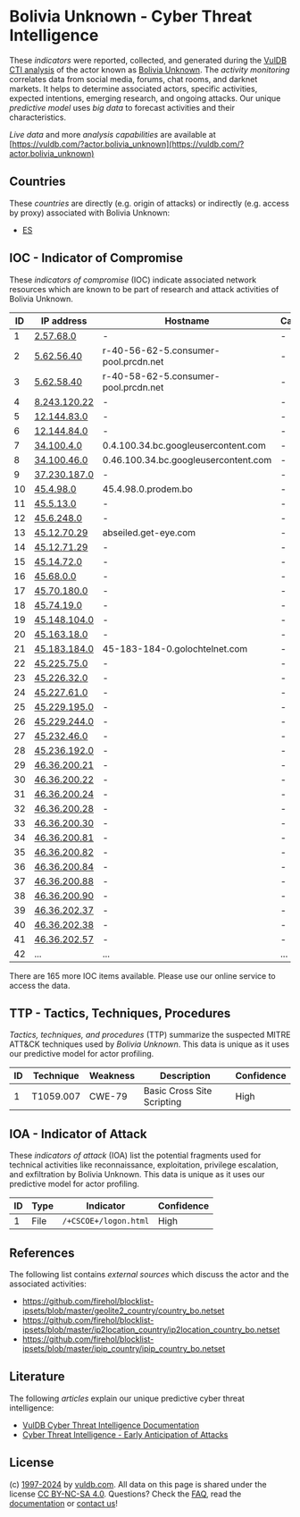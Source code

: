 # Bolivia Unknown - Cyber Threat Intelligence

These _indicators_ were reported, collected, and generated during the [VulDB CTI analysis](https://vuldb.com/?kb.cti) of the actor known as [Bolivia Unknown](https://vuldb.com/?actor.bolivia_unknown). The _activity monitoring_ correlates data from social media, forums, chat rooms, and darknet markets. It helps to determine associated actors, specific activities, expected intentions, emerging research, and ongoing attacks. Our unique _predictive model_ uses _big data_ to forecast activities and their characteristics.

_Live data_ and more _analysis capabilities_ are available at [https://vuldb.com/?actor.bolivia_unknown](https://vuldb.com/?actor.bolivia_unknown)

## Countries

These _countries_ are directly (e.g. origin of attacks) or indirectly (e.g. access by proxy) associated with Bolivia Unknown:

* [ES](https://vuldb.com/?country.es)

## IOC - Indicator of Compromise

These _indicators of compromise_ (IOC) indicate associated network resources which are known to be part of research and attack activities of Bolivia Unknown.

ID | IP address | Hostname | Campaign | Confidence
-- | ---------- | -------- | -------- | ----------
1 | [2.57.68.0](https://vuldb.com/?ip.2.57.68.0) | - | - | High
2 | [5.62.56.40](https://vuldb.com/?ip.5.62.56.40) | r-40-56-62-5.consumer-pool.prcdn.net | - | High
3 | [5.62.58.40](https://vuldb.com/?ip.5.62.58.40) | r-40-58-62-5.consumer-pool.prcdn.net | - | High
4 | [8.243.120.22](https://vuldb.com/?ip.8.243.120.22) | - | - | High
5 | [12.144.83.0](https://vuldb.com/?ip.12.144.83.0) | - | - | High
6 | [12.144.84.0](https://vuldb.com/?ip.12.144.84.0) | - | - | High
7 | [34.100.4.0](https://vuldb.com/?ip.34.100.4.0) | 0.4.100.34.bc.googleusercontent.com | - | Medium
8 | [34.100.46.0](https://vuldb.com/?ip.34.100.46.0) | 0.46.100.34.bc.googleusercontent.com | - | Medium
9 | [37.230.187.0](https://vuldb.com/?ip.37.230.187.0) | - | - | High
10 | [45.4.98.0](https://vuldb.com/?ip.45.4.98.0) | 45.4.98.0.prodem.bo | - | High
11 | [45.5.13.0](https://vuldb.com/?ip.45.5.13.0) | - | - | High
12 | [45.6.248.0](https://vuldb.com/?ip.45.6.248.0) | - | - | High
13 | [45.12.70.29](https://vuldb.com/?ip.45.12.70.29) | abseiled.get-eye.com | - | High
14 | [45.12.71.29](https://vuldb.com/?ip.45.12.71.29) | - | - | High
15 | [45.14.72.0](https://vuldb.com/?ip.45.14.72.0) | - | - | High
16 | [45.68.0.0](https://vuldb.com/?ip.45.68.0.0) | - | - | High
17 | [45.70.180.0](https://vuldb.com/?ip.45.70.180.0) | - | - | High
18 | [45.74.19.0](https://vuldb.com/?ip.45.74.19.0) | - | - | High
19 | [45.148.104.0](https://vuldb.com/?ip.45.148.104.0) | - | - | High
20 | [45.163.18.0](https://vuldb.com/?ip.45.163.18.0) | - | - | High
21 | [45.183.184.0](https://vuldb.com/?ip.45.183.184.0) | 45-183-184-0.golochtelnet.com | - | High
22 | [45.225.75.0](https://vuldb.com/?ip.45.225.75.0) | - | - | High
23 | [45.226.32.0](https://vuldb.com/?ip.45.226.32.0) | - | - | High
24 | [45.227.61.0](https://vuldb.com/?ip.45.227.61.0) | - | - | High
25 | [45.229.195.0](https://vuldb.com/?ip.45.229.195.0) | - | - | High
26 | [45.229.244.0](https://vuldb.com/?ip.45.229.244.0) | - | - | High
27 | [45.232.46.0](https://vuldb.com/?ip.45.232.46.0) | - | - | High
28 | [45.236.192.0](https://vuldb.com/?ip.45.236.192.0) | - | - | High
29 | [46.36.200.21](https://vuldb.com/?ip.46.36.200.21) | - | - | High
30 | [46.36.200.22](https://vuldb.com/?ip.46.36.200.22) | - | - | High
31 | [46.36.200.24](https://vuldb.com/?ip.46.36.200.24) | - | - | High
32 | [46.36.200.28](https://vuldb.com/?ip.46.36.200.28) | - | - | High
33 | [46.36.200.30](https://vuldb.com/?ip.46.36.200.30) | - | - | High
34 | [46.36.200.81](https://vuldb.com/?ip.46.36.200.81) | - | - | High
35 | [46.36.200.82](https://vuldb.com/?ip.46.36.200.82) | - | - | High
36 | [46.36.200.84](https://vuldb.com/?ip.46.36.200.84) | - | - | High
37 | [46.36.200.88](https://vuldb.com/?ip.46.36.200.88) | - | - | High
38 | [46.36.200.90](https://vuldb.com/?ip.46.36.200.90) | - | - | High
39 | [46.36.202.37](https://vuldb.com/?ip.46.36.202.37) | - | - | High
40 | [46.36.202.38](https://vuldb.com/?ip.46.36.202.38) | - | - | High
41 | [46.36.202.57](https://vuldb.com/?ip.46.36.202.57) | - | - | High
42 | ... | ... | ... | ...

There are 165 more IOC items available. Please use our online service to access the data.

## TTP - Tactics, Techniques, Procedures

_Tactics, techniques, and procedures_ (TTP) summarize the suspected MITRE ATT&CK techniques used by _Bolivia Unknown_. This data is unique as it uses our predictive model for actor profiling.

ID | Technique | Weakness | Description | Confidence
-- | --------- | -------- | ----------- | ----------
1 | T1059.007 | CWE-79 | Basic Cross Site Scripting | High

## IOA - Indicator of Attack

These _indicators of attack_ (IOA) list the potential fragments used for technical activities like reconnaissance, exploitation, privilege escalation, and exfiltration by Bolivia Unknown. This data is unique as it uses our predictive model for actor profiling.

ID | Type | Indicator | Confidence
-- | ---- | --------- | ----------
1 | File | `/+CSCOE+/logon.html` | High

## References

The following list contains _external sources_ which discuss the actor and the associated activities:

* https://github.com/firehol/blocklist-ipsets/blob/master/geolite2_country/country_bo.netset
* https://github.com/firehol/blocklist-ipsets/blob/master/ip2location_country/ip2location_country_bo.netset
* https://github.com/firehol/blocklist-ipsets/blob/master/ipip_country/ipip_country_bo.netset

## Literature

The following _articles_ explain our unique predictive cyber threat intelligence:

* [VulDB Cyber Threat Intelligence Documentation](https://vuldb.com/?kb.cti)
* [Cyber Threat Intelligence - Early Anticipation of Attacks](https://www.scip.ch/en/?labs.20201022)

## License

(c) [1997-2024](https://vuldb.com/?kb.changelog) by [vuldb.com](https://vuldb.com/?kb.about). All data on this page is shared under the license [CC BY-NC-SA 4.0](https://creativecommons.org/licenses/by-nc-sa/4.0/). Questions? Check the [FAQ](https://vuldb.com/?kb.faq), read the [documentation](https://vuldb.com/?kb) or [contact us](https://vuldb.com/?contact)!
